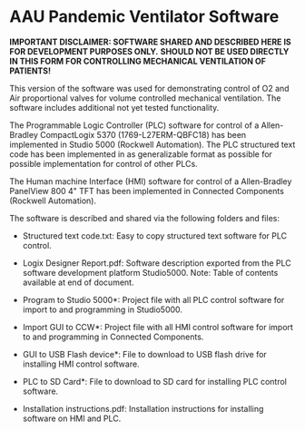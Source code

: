 # AAU Pandemic Ventilator Software

**IMPORTANT DISCLAIMER: SOFTWARE SHARED AND DESCRIBED HERE IS FOR DEVELOPMENT PURPOSES ONLY.**
**SHOULD NOT BE USED DIRECTLY IN THIS FORM FOR CONTROLLING MECHANICAL VENTILATION OF PATIENTS!**

This version of the software was used for demonstrating control of O2 and Air proportional valves for volume controlled mechanical ventilation. 
The software includes additional not yet tested functionality.

The Programmable Logic Controller (PLC) software for control of a Allen-Bradley CompactLogix 5370 (1769-L27ERM-QBFC18) has been implemented in Studio 5000 (Rockwell Automation). 
The PLC structured text code has been implemented in as generalizable format as possible for possible implementation for control of other PLCs.

The Human machine Interface (HMI) software for control of a Allen-Bradley PanelView 800 4" TFT has been implemented in Connected Components (Rockwell Automation).

The software is described and shared via the following folders and files:

- Structured text code.txt: Easy to copy structured text software for PLC control.

- Logix Designer Report.pdf: Software description exported from the PLC software development platform Studio5000. Note: Table of contents available at end of document.

- Program to Studio 5000\*: Project file with all PLC control software for import to and programming in Studio5000.

- Import GUI to CCW\*: Project file with all HMI control software for import to and programming in Connected Components.

- GUI to USB Flash device\*: File to download to USB flash drive for installing HMI control software.

- PLC to SD Card\*: File to download to SD card for installing PLC control software.

- Installation instructions.pdf: Installation instructions for installing software on HMI and PLC.